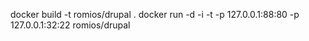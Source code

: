 docker build -t romios/drupal .
docker run -d -i -t -p 127.0.0.1:88:80 -p 127.0.0.1:32:22 romios/drupal

